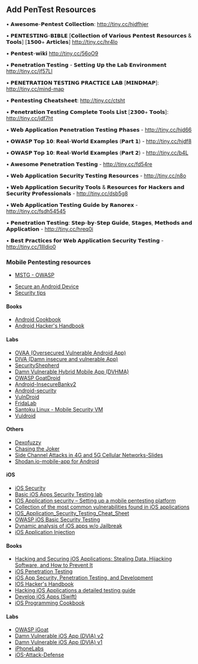 ## Add PenTest Resources

• 𝗔𝘄𝗲𝘀𝗼𝗺𝗲-𝗣𝗲𝗻𝘁𝗲𝘀𝘁 𝗖𝗼𝗹𝗹𝗲𝗰𝘁𝗶𝗼𝗻:
http://tiny.cc/hjdfhjer

• 𝗣𝗘𝗡𝗧𝗘𝗦𝗧𝗜𝗡𝗚-𝗕𝗜𝗕𝗟𝗘 [𝗖𝗼𝗹𝗹𝗲𝗰𝘁𝗶𝗼𝗻 𝗼𝗳 𝗩𝗮𝗿𝗶𝗼𝘂𝘀 𝗣𝗲𝗻𝘁𝗲𝘀𝘁 𝗥𝗲𝘀𝗼𝘂𝗿𝗰𝗲𝘀 & 𝗧𝗼𝗼𝗹𝘀] [𝟭𝟱𝟬𝟬+ 𝗔𝗿𝘁𝗶𝗰𝗹𝗲𝘀]
http://tiny.cc/hr4Io

• 𝗣𝗲𝗻𝘁𝗲𝘀𝘁-𝘄𝗶𝗸𝗶
http://tiny.cc/56oO9

• 𝗣𝗲𝗻𝗲𝘁𝗿𝗮𝘁𝗶𝗼𝗻 𝗧𝗲𝘀𝘁𝗶𝗻𝗴 - 𝗦𝗲𝘁𝘁𝗶𝗻𝗴 𝗨𝗽 𝘁𝗵𝗲 𝗟𝗮𝗯 𝗘𝗻𝘃𝗶𝗿𝗼𝗻𝗺𝗲𝗻𝘁
http://tiny.cc/jf57Ll

• 𝗣𝗘𝗡𝗘𝗧𝗥𝗔𝗧𝗜𝗢𝗡 𝗧𝗘𝗦𝗧𝗜𝗡𝗚 𝗣𝗥𝗔𝗖𝗧𝗜𝗖𝗘 𝗟𝗔𝗕 [𝗠𝗜𝗡𝗗𝗠𝗔𝗣]:
http://tiny.cc/mind-map

• 𝗣𝗲𝗻𝘁𝗲𝘀𝘁𝗶𝗻𝗴 𝗖𝗵𝗲𝗮𝘁𝘀𝗵𝗲𝗲𝘁:
http://tiny.cc/ctsht

• 𝗣𝗲𝗻𝗲𝘁𝗿𝗮𝘁𝗶𝗼𝗻 𝗧𝗲𝘀𝘁𝗶𝗻𝗴 𝗖𝗼𝗺𝗽𝗹𝗲𝘁𝗲 𝗧𝗼𝗼𝗹𝘀 𝗟𝗶𝘀𝘁 [𝟮𝟯𝟬𝟬+ 𝗧𝗼𝗼𝗹𝘀]:
http://tiny.cc/jdf7ht

• 𝗪𝗲𝗯 𝗔𝗽𝗽𝗹𝗶𝗰𝗮𝘁𝗶𝗼𝗻 𝗣𝗲𝗻𝗲𝘁𝗿𝗮𝘁𝗶𝗼𝗻 𝗧𝗲𝘀𝘁𝗶𝗻𝗴 𝗣𝗵𝗮𝘀𝗲𝘀 - http://tiny.cc/hjd66

• 𝗢𝗪𝗔𝗦𝗣 𝗧𝗼𝗽 𝟭𝟬: 𝗥𝗲𝗮𝗹-𝗪𝗼𝗿𝗹𝗱 𝗘𝘅𝗮𝗺𝗽𝗹𝗲𝘀 (𝗣𝗮𝗿𝘁 𝟭) - http://tiny.cc/hjdf8

• 𝗢𝗪𝗔𝗦𝗣 𝗧𝗼𝗽 𝟭𝟬: 𝗥𝗲𝗮𝗹-𝗪𝗼𝗿𝗹𝗱 𝗘𝘅𝗮𝗺𝗽𝗹𝗲𝘀 (𝗣𝗮𝗿𝘁 𝟮) - http://tiny.cc/b4L

• 𝗔𝘄𝗲𝘀𝗼𝗺𝗲 𝗣𝗲𝗻𝗲𝘁𝗿𝗮𝘁𝗶𝗼𝗻 𝗧𝗲𝘀𝘁𝗶𝗻𝗴 - http://tiny.cc/fd54re

• 𝗪𝗲𝗯 𝗔𝗽𝗽𝗹𝗶𝗰𝗮𝘁𝗶𝗼𝗻 𝗦𝗲𝗰𝘂𝗿𝗶𝘁𝘆 𝗧𝗲𝘀𝘁𝗶𝗻𝗴 𝗥𝗲𝘀𝗼𝘂𝗿𝗰𝗲𝘀 - http://tiny.cc/n8o

• 𝗪𝗲𝗯 𝗔𝗽𝗽𝗹𝗶𝗰𝗮𝘁𝗶𝗼𝗻 𝗦𝗲𝗰𝘂𝗿𝗶𝘁𝘆 𝗧𝗼𝗼𝗹𝘀 & 𝗥𝗲𝘀𝗼𝘂𝗿𝗰𝗲𝘀 𝗳𝗼𝗿 𝗛𝗮𝗰𝗸𝗲𝗿𝘀 𝗮𝗻𝗱 𝗦𝗲𝗰𝘂𝗿𝗶𝘁𝘆 𝗣𝗿𝗼𝗳𝗲𝘀𝘀𝗶𝗼𝗻𝗮𝗹𝘀 - http://tiny.cc/dsb5g8

• 𝗪𝗲𝗯 𝗔𝗽𝗽𝗹𝗶𝗰𝗮𝘁𝗶𝗼𝗻 𝗧𝗲𝘀𝘁𝗶𝗻𝗴 𝗚𝘂𝗶𝗱𝗲 𝗯𝘆 𝗥𝗮𝗻𝗼𝗿𝗲𝘅 - http://tiny.cc/fsdh54545



• 𝗣𝗲𝗻𝗲𝘁𝗿𝗮𝘁𝗶𝗼𝗻 𝗧𝗲𝘀𝘁𝗶𝗻𝗴: 𝗦𝘁𝗲𝗽-𝗯𝘆-𝗦𝘁𝗲𝗽 𝗚𝘂𝗶𝗱𝗲, 𝗦𝘁𝗮𝗴𝗲𝘀, 𝗠𝗲𝘁𝗵𝗼𝗱𝘀 𝗮𝗻𝗱 𝗔𝗽𝗽𝗹𝗶𝗰𝗮𝘁𝗶𝗼𝗻 - http://tiny.cc/hreq0i

• 𝗕𝗲𝘀𝘁 𝗣𝗿𝗮𝗰𝘁𝗶𝗰𝗲𝘀 𝗳𝗼𝗿 𝗪𝗲𝗯 𝗔𝗽𝗽𝗹𝗶𝗰𝗮𝘁𝗶𝗼𝗻 𝗦𝗲𝗰𝘂𝗿𝗶𝘁𝘆 𝗧𝗲𝘀𝘁𝗶𝗻𝗴 - http://tiny.cc/1lIldio0

### Mobile Pentesting resources
- [MSTG - OWASP](https://github.com/OWASP/owasp-mstg)
* [Secure an Android Device](https://source.android.com/security)
* [Security tips](https://developer.android.com/training/articles/security-tips)

#### Books
 * [Android Cookbook](https://androidcookbook.com/)
 * [Android Hacker's Handbook](https://www.amazon.com/Android-Hackers-Handbook-Joshua-Drake/dp/111860864X)
 
 #### Labs
  
* [OVAA (Oversecured Vulnerable Android App)](https://github.com/oversecured/ovaa)
* [DIVA (Damn insecure and vulnerable App)](https://github.com/payatu/diva-android)
* [SecurityShepherd](https://github.com/OWASP/SecurityShepherd)
* [Damn Vulnerable Hybrid Mobile App (DVHMA)](https://github.com/logicalhacking/DVHMA)
* [OWASP GoatDroid](https://github.com/jackMannino/OWASP-GoatDroid-Project)
* [Android-InsecureBankv2](https://github.com/dineshshetty/Android-InsecureBankv2)
* [Android-security](https://github.com/rafaeltoledo/android-security)
* [VulnDroid](https://github.com/shahenshah99/VulnDroid)
* [FridaLab](https://rossmarks.uk/blog/fridalab/)
* [Santoku Linux - Mobile Security VM](https://santoku-linux.com/)
* [Vuldroid](https://github.com/jaiswalakshansh/Vuldroid)

#### Others
* [Dexofuzzy](https://www.virusbulletin.com/virusbulletin/2019/11/dexofuzzy-android-malware-similarity-clustering-method-using-opcode-sequence/)
* [Chasing the Joker](https://docs.google.com/presentation/d/1sFGAERaNRuEORaH06MmZKeFRqpJo1ol1xFieUa1X_OA/edit#slide=id.p1)
* [Side Channel Attacks in 4G and 5G Cellular Networks-Slides](https://i.blackhat.com/eu-19/Thursday/eu-19-Hussain-Side-Channel-Attacks-In-4G-And-5G-Cellular-Networks.pdf)
* [Shodan.io-mobile-app for Android](https://github.com/PaulSec/Shodan.io-mobile-app)

#### iOS
* [iOS Security](https://www.cse.wustl.edu/~jain/cse571-14/ftp/ios_security/index.html)
* [Basic iOS Apps Security Testing lab](https://medium.com/@ehsahil/basic-ios-apps-security-testing-lab-1-2bf37c2a7d15)
* [IOS Application security – Setting up a mobile pentesting platform](https://resources.infosecinstitute.com/ios-application-security-part-1-setting-up-a-mobile-pentesting-platform/#gref)
* [Collection of the most common vulnerabilities found in iOS applications](https://github.com/felixgr/secure-ios-app-dev)
* [IOS_Application_Security_Testing_Cheat_Sheet](https://www.owasp.org/index.php/IOS_Application_Security_Testing_Cheat_Sheet)
* [OWASP iOS Basic Security Testing](https://mobile-security.gitbook.io/mobile-security-testing-guide/ios-testing-guide/0x06b-basic-security-testing)
* [Dynamic analysis of iOS apps w/o Jailbreak](https://medium.com/@ansjdnakjdnajkd/dynamic-analysis-of-ios-apps-wo-jailbreak-1481ab3020d8)
* [iOS Application Injection](https://arjunbrar.com/post/ios-application-injection)

#### Books

* [Hacking and Securing iOS Applications: Stealing Data, Hijacking Software, and How to Prevent It](https://www.amazon.com/Hacking-Securing-iOS-Applications-Hijacking/dp/1449318746)
* [iOS Penetration Testing](https://www.apress.com/gp/book/9781484223543)
* [iOS App Security, Penetration Testing, and Development](https://www.allysonomalley.com/)
* [IOS Hacker's Handbook](https://www.amazon.com/iOS-Hackers-Handbook-Charlie-Miller/dp/1118204123)
* [Hacking iOS Applications a detailed testing guide](https://web.securityinnovation.com/hubfs/iOS%20Hacking%20Guide.pdf)
* [Develop iOS Apps (Swift)](https://developer.apple.com/library/archive/referencelibrary/GettingStarted/DevelopiOSAppsSwift/)
* [iOS Programming Cookbook](https://www.packtpub.com/in/application-development/ios-programming-cookbook)

#### Labs

* [OWASP iGoat](https://www.owasp.org/index.php/OWASP_iGoat_Tool_Project)
* [Damn Vulnerable iOS App (DVIA) v2](https://github.com/prateek147/DVIA-v2)
* [Damn Vulnerable iOS App (DVIA) v1](https://github.com/prateek147/DVIA)
* [iPhoneLabs](https://github.com/SecurityCompass/iPhoneLabs)
* [iOS-Attack-Defense](https://github.com/ManicodeSecurity/iOS-Attack-Defense)
